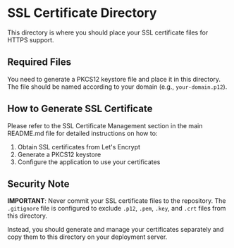 # SSL Certificate Directory

This directory is where you should place your SSL certificate files for HTTPS support.

## Required Files

You need to generate a PKCS12 keystore file and place it in this directory. The file should be named according to your domain (e.g., `your-domain.p12`).

## How to Generate SSL Certificate

Please refer to the SSL Certificate Management section in the main README.md file for detailed instructions on how to:

1. Obtain SSL certificates from Let's Encrypt
2. Generate a PKCS12 keystore
3. Configure the application to use your certificates

## Security Note

**IMPORTANT**: Never commit your SSL certificate files to the repository. The `.gitignore` file is configured to exclude `.p12`, `.pem`, `.key`, and `.crt` files from this directory.

Instead, you should generate and manage your certificates separately and copy them to this directory on your deployment server.